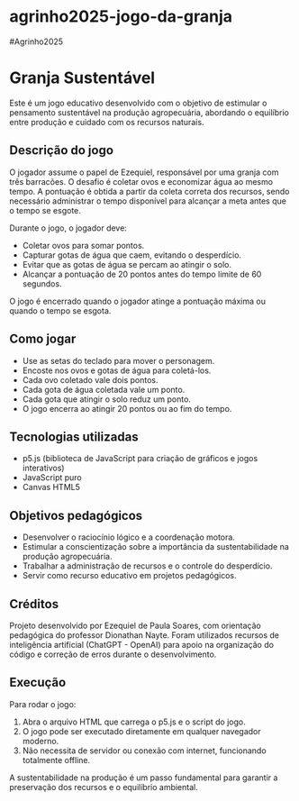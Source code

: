 # agrinho2025-jogo-da-granja
#Agrinho2025


# Granja Sustentável

Este é um jogo educativo desenvolvido com o objetivo de estimular o pensamento sustentável na produção agropecuária, abordando o equilíbrio entre produção e cuidado com os recursos naturais.

## Descrição do jogo

O jogador assume o papel de Ezequiel, responsável por uma granja com três barracões. O desafio é coletar ovos e economizar água ao mesmo tempo. A pontuação é obtida a partir da coleta correta dos recursos, sendo necessário administrar o tempo disponível para alcançar a meta antes que o tempo se esgote.

Durante o jogo, o jogador deve:

- Coletar ovos para somar pontos.
- Capturar gotas de água que caem, evitando o desperdício.
- Evitar que as gotas de água se percam ao atingir o solo.
- Alcançar a pontuação de 20 pontos antes do tempo limite de 60 segundos.

O jogo é encerrado quando o jogador atinge a pontuação máxima ou quando o tempo se esgota.

## Como jogar

- Use as setas do teclado para mover o personagem.
- Encoste nos ovos e gotas de água para coletá-los.
- Cada ovo coletado vale dois pontos.
- Cada gota de água coletada vale um ponto.
- Cada gota que atingir o solo reduz um ponto.
- O jogo encerra ao atingir 20 pontos ou ao fim do tempo.

## Tecnologias utilizadas

- p5.js (biblioteca de JavaScript para criação de gráficos e jogos interativos)
- JavaScript puro
- Canvas HTML5

## Objetivos pedagógicos

- Desenvolver o raciocínio lógico e a coordenação motora.
- Estimular a conscientização sobre a importância da sustentabilidade na produção agropecuária.
- Trabalhar a administração de recursos e o controle do desperdício.
- Servir como recurso educativo em projetos pedagógicos.

## Créditos

Projeto desenvolvido por Ezequiel de Paula Soares, com orientação pedagógica do professor Dionathan Nayte. Foram utilizados recursos de inteligência artificial (ChatGPT - OpenAI) para apoio na organização do código e correção de erros durante o desenvolvimento.

## Execução

Para rodar o jogo:

1. Abra o arquivo HTML que carrega o p5.js e o script do jogo.
2. O jogo pode ser executado diretamente em qualquer navegador moderno.
3. Não necessita de servidor ou conexão com internet, funcionando totalmente offline.

A sustentabilidade na produção é um passo fundamental para garantir a preservação dos recursos e o equilíbrio ambiental.
